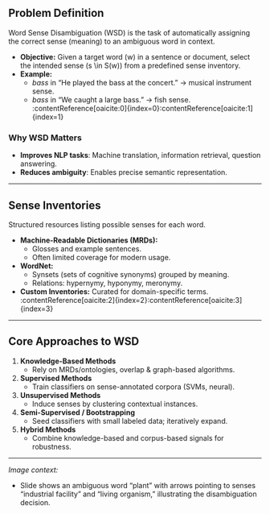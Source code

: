 ## Problem Definition
Word Sense Disambiguation (WSD) is the task of automatically assigning the correct sense (meaning) to an ambiguous word in context.

- **Objective:** Given a target word \(w\) in a sentence or document, select the intended sense \(s \in S(w)\) from a predefined sense inventory.  
- **Example:**  
  - *bass* in “He played the bass at the concert.” → musical instrument sense.  
  - *bass* in “We caught a large bass.” → fish sense. :contentReference[oaicite:0]{index=0}:contentReference[oaicite:1]{index=1}  

### Why WSD Matters
- **Improves NLP tasks**: Machine translation, information retrieval, question answering.  
- **Reduces ambiguity**: Enables precise semantic representation.  

---

## Sense Inventories
Structured resources listing possible senses for each word.

- **Machine-Readable Dictionaries (MRDs):**  
  - Glosses and example sentences.  
  - Often limited coverage for modern usage.  
- **WordNet:**  
  - Synsets (sets of cognitive synonyms) grouped by meaning.  
  - Relations: hypernymy, hyponymy, meronymy.  
- **Custom Inventories:** Curated for domain-specific terms. :contentReference[oaicite:2]{index=2}:contentReference[oaicite:3]{index=3}  

---

## Core Approaches to WSD
1. **Knowledge-Based Methods**  
   - Rely on MRDs/ontologies, overlap & graph-based algorithms.  
2. **Supervised Methods**  
   - Train classifiers on sense-annotated corpora (SVMs, neural).  
3. **Unsupervised Methods**  
   - Induce senses by clustering contextual instances.  
4. **Semi-Supervised / Bootstrapping**  
   - Seed classifiers with small labeled data; iteratively expand.  
5. **Hybrid Methods**  
   - Combine knowledge-based and corpus-based signals for robustness.  

---

*Image context:*  
- Slide shows an ambiguous word “plant” with arrows pointing to senses “industrial facility” and “living organism,” illustrating the disambiguation decision.
